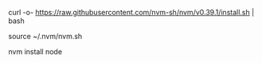 curl -o- https://raw.githubusercontent.com/nvm-sh/nvm/v0.39.1/install.sh | bash

source ~/.nvm/nvm.sh

nvm install node
